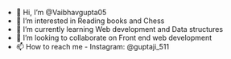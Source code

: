- 👋 Hi, I’m @Vaibhavgupta05
- 👀 I’m interested in Reading books and Chess
- 🌱 I’m currently learning Web development and Data structures
- 💞️ I’m looking to collaborate on Front end web development
- 📫 How to reach me - Instagram: @guptaji_511

<!---
Vaibhavgupta05/Vaibhavgupta05 is a ✨ special ✨ repository because its `README.md` (this file) appears on your GitHub profile.
You can click the Preview link to take a look at your changes.
--->
